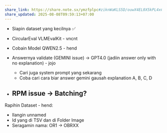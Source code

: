 ```yaml
---
share_link: https://share.note.sx/ymzfplpc#ziknWaKLS5D/ouwX4EL0X5kPL4xCmfybg+0LlIW0E84
share_updated: 2025-08-08T09:59:13+07:00
---
```

- Siapin dataset yang kecilnya ✅

- CircularEval VLMEvalKit - vncnt
- Cobain Model QWEN2.5 - hend
- Answernya validate (GEMINI issue) → GPT4.0 (jadiin answer only with no explanation) - jojo
	- Cari juga system prompt yang sekarang
	- Coba cari cara biar answer gemini gausah explanation A, B, C, D
- RPM issue → Batching?
	- 


Rapihin Dataset - hend:
- Ilangin unnamed
- Id yang di TSV dan di Folder Image 
- Seragamin nama: OR1 → OBRXX
